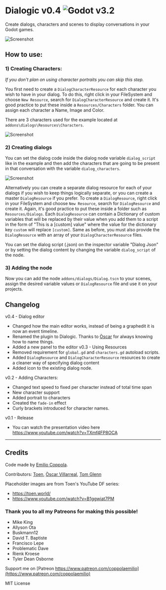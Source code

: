 # Dialogic v0.4 ![Godot v3.2](https://img.shields.io/badge/godot-v3.2-%23478cbf)
Create dialogs, characters and scenes to display conversations in your Godot games. 

![Screenshot](https://coppolaemilio.com/godot/github-portrait.png)

## How to use:

### 1) Creating Characters:
_If you don't plan on using character portraits you can skip this step._

You first need to create a `DialogCharacterResource` for each character you wish to have in your dialog.
To do this, right click in your FileSystem and choose `New Resource`, search for `DialogCharacterResource` and create it.
It's good practice to put these inside a `Resources/Characters` folder.
You can assign each character a Name, Image and Color.

There are 3 characters used for the example located at `addons\dialogs\Resources\Characters`.

![Screenshot](https://coppolaemilio.com/godot/character-resource-inspector.PNG?v2)


### 2) Creating dialogs
You can set the dialog code inside the dialog node variable `dialog_script` like in the example and then add the characters that are going to be present in that conversation with the variable `dialog_characters`. 

![Screenshot](https://coppolaemilio.com/godot/characters-in-node.PNG)

Alternatively you can create a separate dialog resource for each of your dialogs if you wish to keep things logically separate, or you can create a master `DialogResource` if you prefer.
To create a `DialogResource`, right click in your FileSystem and choose `New Resource`, search for `DialogResource` and create it.
Again, it's good practice to put these inside a folder such as `Resources/Dialogs`.
Each `DialogResource` can contain a Dictionary of custom variables that will be replaced by their value when you add them to a script in the form of "This is a [custom] value" where the value for the dictionary key `custom` will replace `[custom]`.
Same as before, you must also provide the `DialogResource` with an array of your `DialogCharacterResource` files.


You can set the dialog script (.json) on the inspector variable "Dialog Json" or by setting the dialog content by changing the variable `dialog_script` of the node.

### 3) Adding the node
Now you can add the node `addons/dialogs/Dialog.tscn` to your scenes, assign the desired variable values or `DialogResource` file and use it on your projects.

## Changelog
v0.4 - Dialog editor
 - Changed how the main editor works, instead of being a graphedit it is now an event timeline.
 - Renamed the plugin to Dialogic. Thanks to [Òscar](https://twitter.com/oscartes) for always knowing how to name things. 
 - Added a new panel to the editor
v0.3 - Using Resources
 - Removed requirement for `global.gd` and `characters.gd` autoload scripts.
 - Added `DialogResource` and `DialogCharacterResource` resources to create a cleaner way of specifying dialog content
 - Added icon to the existing dialog node.

v0.2 - Adding Characters:
 - Changed text speed to fixed per character instead of total time span
 - New character support
 - Added portrait to characters
 - Created the `fade-in` effect
 - Curly brackets introduced for character names.

v0.1 - Release
 - You can watch the presentation video here https://www.youtube.com/watch?v=TXmf4FP8OCA
---

## Credits
Code made by [Emilio Coppola](https://github.com/coppolaemilio).

Contributors: [Toen](https://twitter.com/ToenAndreMC), [Òscar Villarreal](https://twitter.com/oscartes), [Tom Glenn](https://github.com/tomglenn)

Placeholder images are from Toen's YouTube DF series:
 - https://toen.world/
 - https://www.youtube.com/watch?v=B1ggwiat7PM

### Thank you to all my Patreons for making this possible!
- Mike King
- Allyson Ota
- Buskmann12
- David T. Baptiste
- Francisco Lepe
- Problematic Dave
- Rienk Kroese
- Tyler Dean Osborne

Support me on [Patreon https://www.patreon.com/coppolaemilio](https://www.patreon.com/coppolaemilio)

MIT License
